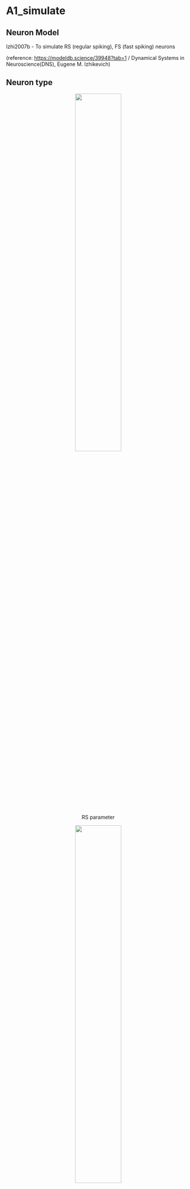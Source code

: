 # A1_simulate

## Neuron Model
Izhi2007b - To simulate RS (regular spiking), FS (fast spiking) neurons 

(reference: https://modeldb.science/39948?tab=1 / Dynamical Systems in Neuroscience(DNS), Eugene M. Izhikevich)

## Neuron type

<p align="center">
<img src="https://github.com/gyuminpk/A1_simulate/assets/171655753/74d641d9-70de-4c79-8cd8-bdec1d078ba8" width="50%" height="50%">
</p>
<div align="center">
  RS parameter
</div>


<p align="center">
<img src="https://github.com/gyuminpk/A1_simulate/assets/171655753/774402f9-4aa8-4669-b502-a7f11331f767" width="50%" height="50%">
</p>
<div align="center">
  FS parameter
</div>


(reference: https://modeldb.science/261423, DNS)

## Neuron Simulation / size definition

<p align="center">
<img src="https://github.com/gyuminpk/A1_simulate/assets/171655753/f6e7f2c2-47ec-4b2e-b7f8-66a3cf896e81" width="50%" height="50%">
<img src="https://github.com/gyuminpk/A1_simulate/assets/171655753/6193233f-6e9c-4ded-a958-4c0294caafd7" width="15%" height="23%">
</p>

<div align="center">
  Ideal(left, DNS) / Simulated(right, My work) RS Neuron Electrophysics
</div>

<p align="center">
<img src="https://github.com/gyuminpk/A1_simulate/assets/171655753/41ee9777-4eec-4067-9f7c-cd74985cd562" width="50%" height="50%">
<img src="https://github.com/gyuminpk/A1_simulate/assets/171655753/88260b2b-73bf-4996-abec-df55ca7c168e" width="15%" height="23%">

</p>

<div align="center">
  Ideal(left, DNS) / Simulated(right, My work) FS Neuron Electrophysics
</div>


There is small difference with the DNS's figure in terms of neuron rate, but it seems to simulate the rate variation pattern successfully.

(In the case of FS, change in the Izhi parameter only cannot make the proper simulated model, so I multiply 5 by the input current level.)

You can generate the voltage trace through **param_simul.py**, and parameter optimizing through **param_opti.py**

## Network Reference

### Neuron Density for Layers 
I refered the Salvadord's paper that simulated macaque's auditory thalamocortical circuits using NetPyne.

(Data-driven multiscale model of macaque auditory thalamocortical circuits reproduces in vivo dynamics, Salvadord et al., 2023, [Link](https://www.cell.com/cell-reports/fulltext/S2211-1247(23)01390-6)


<p align="center">
<img src="https://github.com/gyuminpk/A1_simulate/assets/171655753/53d2a02b-b13f-4bdb-946d-9cd572f35fcd" width="80%" height="80%">
</p>

<div align="center">
  Dimensions of simulated A1 column with laminar cell densities, layer boundaries, cell morphologies, and distribution of populations
</div>

|Layer|E|SOM (somatostatin)|PV (Parvalbumin)|VIP|NGF|Relative Total Number|% of E| 
|------|---|---|---|---|---|---|---|
|Type|Excitatory|Inhibitory|Inhibitory|Inhibitory|Inhibitory|
|L1|-|-|-|-|48240|48240|0|
|L2|179784|2844|7110|8507|6055|204300|88|
|L3|179784|2844|7110|8507|6055|204300|88|
|L4|177744|2612|9907|1422|1530|193215|92|
|L5A|272160|16537|27994|4044|3318|324051|84|
|L5B|208413|16605|19849|2561|3628|251057|83|
|L6|142870|4493|5991|904|2727|156985|91|

<p align="center">
<img src="https://github.com/gyuminpk/A1_simulate/assets/171655753/40c5223d-2b72-4ef3-8fe3-9e2aaa0f1652" width="50%" height="50%">
</p>

<div align="center">
  Total neuron count and percentage of Exc neuron
</div>

You can get the A1 Network Parameter in **density_test.py** and **cellDensity.pkl**

So, I will build the A1 simulated network with above neuron proportion by layers.
I will use the RS, FS cell parameter for Exc, Inh neuron.

### Connection Parameter

In the salvadord paper, they use specific values of synaptic weight and probability for synaptic connection that is dependant to layer-layer connection.

ex)
|weight of E->E connection(from\to)|L1|L2|L3|L4|L5A|L5B|L6| 
|---|---|---|---|---|---|---|---|
|L1|-|-|-|-|-|-|-|
|L2|-|0.36|0.36|0.34|0.74|0.74|0|
|L3|-|0.36|0.36|0.34|0.74|0.74|0|
|L4|-|0.78|0.78|0.83|0.63|0.63|0.96|
|L5A|-|0.47|0.47|0.38|0.75|0.75|0.4|
|L5B|-|0.47|0.47|0.38|0.75|0.75|0.4|
|L6|-|0|0|0|0.23|0.23|0.94|


But I am planning to build the simplificated model of A1, so all I need is synaptic weight/probability for the (E or I)->(E or I) connection.

I found the paper that conducts the in-vitro patch clamp to assess synaptic connectivity in mouse V1.

(reference: Differential connectivity and response dynamics of excitatory and inhibitory neurons in visual cortex, Sonja B Hofer et al., 2011,. [Link](https://www.nature.com/articles/nn.2876)

<p align="center">
<img src="https://github.com/user-attachments/assets/18a5d696-037f-446b-9c3c-5e918eb29955" width="50%" height="50%">
</p>

<div align="center">
  Figure 2 in the paper: Assessing synaptic connectivity in vitro between neurons functionally characterized in vivo.
</div>

Figure 2(e) and (i) could be used for weights, and 2(h) for propabilities. 


Also, in [Spatial Profile of Excitatory and Inhibitory Synaptic Connectivity in Mouse Primary Auditory Cortex, Robert B. Levy and Alex D. Reyes, 2012](https://www.jneurosci.org/content/32/16/5609), they show Synapse amplitude for each connection between E and I neurons.

<p align="center">
<img src="https://github.com/user-attachments/assets/ffa1b73a-8f93-404e-a376-27b3923d079d" width="50%" height="50%">
</p>

<div align="center">
  Synapse amplitude and short-term dynamics
</div>

For these resources, I determined the connection parameter to simulated these features.

